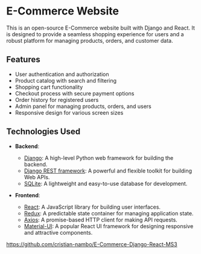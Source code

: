 # E-Commerce Website

This is an open-source E-Commerce website built with Django and React. It is designed to provide a seamless shopping experience for users and a robust platform for managing products, orders, and customer data.

## Features

- User authentication and authorization
- Product catalog with search and filtering
- Shopping cart functionality
- Checkout process with secure payment options
- Order history for registered users
- Admin panel for managing products, orders, and users
- Responsive design for various screen sizes

## Technologies Used

- **Backend**:
  - [Django](https://www.djangoproject.com/): A high-level Python web framework for building the backend.
  - [Django REST framework](https://www.django-rest-framework.org/): A powerful and flexible toolkit for building Web APIs.
  - [SQLite](https://www.sqlite.org/): A lightweight and easy-to-use database for development.

- **Frontend**:
  - [React](https://reactjs.org/): A JavaScript library for building user interfaces.
  - [Redux](https://redux.js.org/): A predictable state container for managing application state.
  - [Axios](https://axios-http.com/): A promise-based HTTP client for making API requests.
  - [Material-UI](https://material-ui.com/): A popular React UI framework for designing responsive and attractive components.


https://github.com/cristian-nambo/E-Commerce-Django-React-MS3
